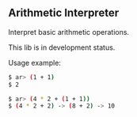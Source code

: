 ## Arithmetic Interpreter

Interpret basic arithmetic operations.

This lib is in development status.

Usage example:

```bash
$ ar> (1 + 1)
$ 2

$ ar> (4 * 2 + (1 + 1))
$ (4 * 2 + 2) -> (8 + 2) -> 10
```
